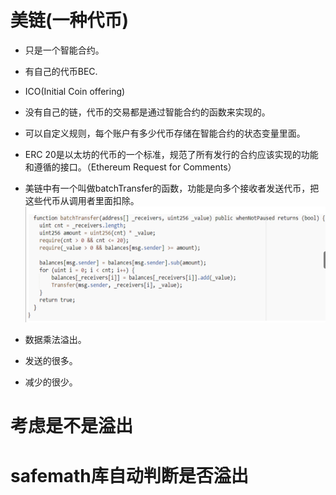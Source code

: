 # 美链(一种代币)
- 只是一个智能合约。
- 有自己的代币BEC.
- ICO(Initial Coin offering)
- 没有自己的链，代币的交易都是通过智能合约的函数来实现的。
- 可以自定义规则，每个账户有多少代币存储在智能合约的状态变量里面。
- ERC 20是以太坊的代币的一个标准，规范了所有发行的合约应该实现的功能和遵循的接口。（Ethereum Request for Comments）
- 美链中有一个叫做batchTransfer的函数，功能是向多个接收者发送代币，把这些代币从调用者里面扣除。
![](../pic/Pasted%20image%2020240731231353.png)

- 数据乘法溢出。
- 发送的很多。
- 减少的很少。

# 考虑是不是溢出

# safemath库自动判断是否溢出
